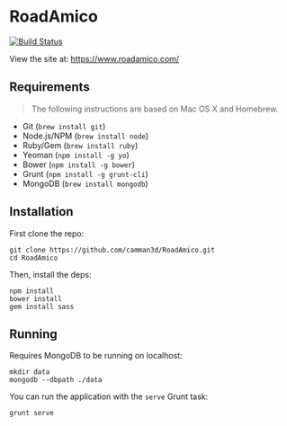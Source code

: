 # RoadAmico

[![Build Status](https://travis-ci.org/roadamico/roadamico.svg?branch=master)](https://travis-ci.org/roadamico/roadamico)

View the site at: https://www.roadamico.com/

## Requirements

> The following instructions are based on Mac OS X and Homebrew.

* Git (`brew install git`)
* Node.js/NPM (`brew install node`)
* Ruby/Gem (`brew install ruby`)
* Yeoman (`npm install -g yo`)
* Bower (`npm install -g bower`)
* Grunt (`npm install -g grunt-cli`)
* MongoDB (`brew install mongodb`)

## Installation

First clone the repo:

```
git clone https://github.com/camman3d/RoadAmico.git
cd RoadAmico
```

Then, install the deps:

```
npm install
bower install
gem install sass
```

## Running

Requires MongoDB to be running on localhost:

```
mkdir data
mongodb --dbpath ./data
```

You can run the application with the `serve` Grunt task:

```
grunt serve
```
